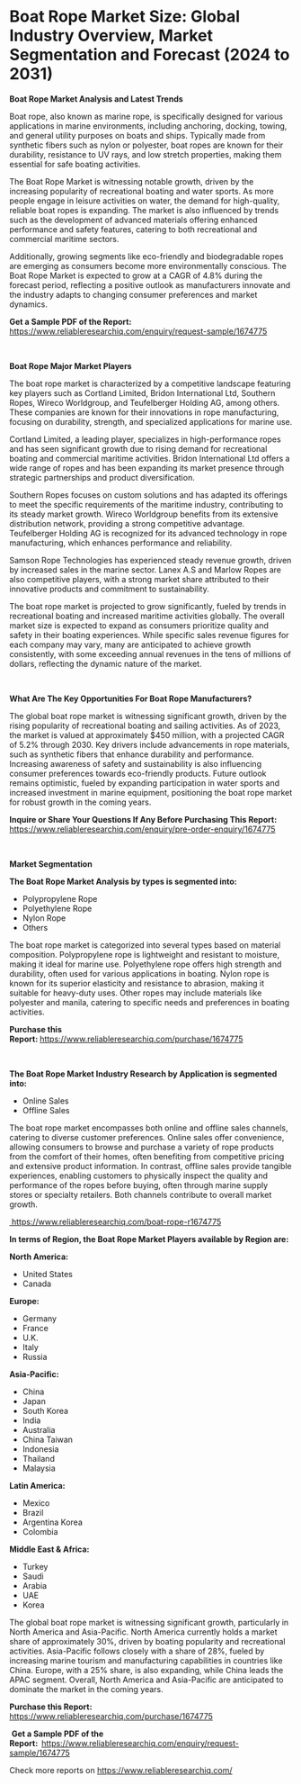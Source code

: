 <p><h1>Boat Rope Market Size: Global Industry Overview, Market Segmentation and Forecast (2024 to 2031)</h1></p><p><strong>Boat Rope Market Analysis and Latest Trends</strong></p>
<p><p>Boat rope, also known as marine rope, is specifically designed for various applications in marine environments, including anchoring, docking, towing, and general utility purposes on boats and ships. Typically made from synthetic fibers such as nylon or polyester, boat ropes are known for their durability, resistance to UV rays, and low stretch properties, making them essential for safe boating activities.</p><p>The Boat Rope Market is witnessing notable growth, driven by the increasing popularity of recreational boating and water sports. As more people engage in leisure activities on water, the demand for high-quality, reliable boat ropes is expanding. The market is also influenced by trends such as the development of advanced materials offering enhanced performance and safety features, catering to both recreational and commercial maritime sectors.</p><p>Additionally, growing segments like eco-friendly and biodegradable ropes are emerging as consumers become more environmentally conscious. The Boat Rope Market is expected to grow at a CAGR of 4.8% during the forecast period, reflecting a positive outlook as manufacturers innovate and the industry adapts to changing consumer preferences and market dynamics.</p></p>
<p><strong>Get a Sample PDF of the Report:&nbsp;</strong> <a href="https://www.reliableresearchiq.com/enquiry/request-sample/1674775?utm_campaign=99&utm_medium=2&utm_source=Github&utm_content=ia&utm_term=28122024&utm_id=boat-rope">https://www.reliableresearchiq.com/enquiry/request-sample/1674775</a></p>
<p>&nbsp;</p>
<p><strong>Boat Rope Major Market Players</strong></p>
<p><p>The boat rope market is characterized by a competitive landscape featuring key players such as Cortland Limited, Bridon International Ltd, Southern Ropes, Wireco Worldgroup, and Teufelberger Holding AG, among others. These companies are known for their innovations in rope manufacturing, focusing on durability, strength, and specialized applications for marine use.</p><p>Cortland Limited, a leading player, specializes in high-performance ropes and has seen significant growth due to rising demand for recreational boating and commercial maritime activities. Bridon International Ltd offers a wide range of ropes and has been expanding its market presence through strategic partnerships and product diversification. </p><p>Southern Ropes focuses on custom solutions and has adapted its offerings to meet the specific requirements of the maritime industry, contributing to its steady market growth. Wireco Worldgroup benefits from its extensive distribution network, providing a strong competitive advantage. Teufelberger Holding AG is recognized for its advanced technology in rope manufacturing, which enhances performance and reliability.</p><p>Samson Rope Technologies has experienced steady revenue growth, driven by increased sales in the marine sector. Lanex A.S and Marlow Ropes are also competitive players, with a strong market share attributed to their innovative products and commitment to sustainability.</p><p>The boat rope market is projected to grow significantly, fueled by trends in recreational boating and increased maritime activities globally. The overall market size is expected to expand as consumers prioritize quality and safety in their boating experiences. While specific sales revenue figures for each company may vary, many are anticipated to achieve growth consistently, with some exceeding annual revenues in the tens of millions of dollars, reflecting the dynamic nature of the market.</p></p>
<p>&nbsp;</p>
<p><strong>What Are The Key Opportunities For Boat Rope Manufacturers?</strong></p>
<p><p>The global boat rope market is witnessing significant growth, driven by the rising popularity of recreational boating and sailing activities. As of 2023, the market is valued at approximately $450 million, with a projected CAGR of 5.2% through 2030. Key drivers include advancements in rope materials, such as synthetic fibers that enhance durability and performance. Increasing awareness of safety and sustainability is also influencing consumer preferences towards eco-friendly products. Future outlook remains optimistic, fueled by expanding participation in water sports and increased investment in marine equipment, positioning the boat rope market for robust growth in the coming years.</p></p>
<p><strong>Inquire or Share Your Questions If Any Before Purchasing This Report:</strong> <a href="https://www.reliableresearchiq.com/enquiry/pre-order-enquiry/1674775?utm_campaign=99&utm_medium=2&utm_source=Github&utm_content=ia&utm_term=28122024&utm_id=boat-rope">https://www.reliableresearchiq.com/enquiry/pre-order-enquiry/1674775</a></p>
<p>&nbsp;</p>
<p><strong>Market Segmentation</strong></p>
<p><strong>The Boat Rope Market Analysis by types is segmented into:</strong></p>
<p><ul><li>Polypropylene Rope</li><li>Polyethylene Rope</li><li>Nylon Rope</li><li>Others</li></ul></p>
<p><p>The boat rope market is categorized into several types based on material composition. Polypropylene rope is lightweight and resistant to moisture, making it ideal for marine use. Polyethylene rope offers high strength and durability, often used for various applications in boating. Nylon rope is known for its superior elasticity and resistance to abrasion, making it suitable for heavy-duty uses. Other ropes may include materials like polyester and manila, catering to specific needs and preferences in boating activities.</p></p>
<p><strong>Purchase this Report:&nbsp;</strong><a href="https://www.reliableresearchiq.com/purchase/1674775?utm_campaign=99&utm_medium=2&utm_source=Github&utm_content=ia&utm_term=28122024&utm_id=boat-rope">https://www.reliableresearchiq.com/purchase/1674775</a></p>
<p>&nbsp;</p>
<p><strong>The Boat Rope Market Industry Research by Application is segmented into:</strong></p>
<p><ul><li>Online Sales</li><li>Offline Sales</li></ul></p>
<p><p>The boat rope market encompasses both online and offline sales channels, catering to diverse customer preferences. Online sales offer convenience, allowing consumers to browse and purchase a variety of rope products from the comfort of their homes, often benefiting from competitive pricing and extensive product information. In contrast, offline sales provide tangible experiences, enabling customers to physically inspect the quality and performance of the ropes before buying, often through marine supply stores or specialty retailers. Both channels contribute to overall market growth.</p></p>
<p><a href="https://www.reliableresearchiq.com/boat-rope-r1674775?utm_campaign=99&utm_medium=2&utm_source=Github&utm_content=ia&utm_term=28122024&utm_id=boat-rope">&nbsp;https://www.reliableresearchiq.com/boat-rope-r1674775</a></p>
<p><strong>In terms of Region, the Boat Rope Market Players available by Region are:</strong></p>
<p>
    <p> <strong> North America: </strong>
        <ul>
            <li>United States</li>
            <li>Canada</li>
        </ul>
        </p> 
    <p> <strong> Europe: </strong>
        <ul>
            <li>Germany</li>
            <li>France</li>
            <li>U.K.</li>
            <li>Italy</li>
            <li>Russia</li>
        </ul>
        </p> 
    <p> <strong> Asia-Pacific: </strong>
        <ul>
            <li>China</li>
            <li>Japan</li>
            <li>South Korea</li>
            <li>India</li>
            <li>Australia</li>
            <li>China Taiwan</li>
            <li>Indonesia</li>
            <li>Thailand</li>
            <li>Malaysia</li>
        </ul>
        </p> 
    <p> <strong> Latin America: </strong>
        <ul>
            <li>Mexico</li>
            <li>Brazil</li>
            <li>Argentina Korea</li>
            <li>Colombia</li>
        </ul>
        </p> 
    <p> <strong> Middle East & Africa: </strong>
        <ul>
            <li>Turkey</li>
            <li>Saudi</li>
            <li>Arabia</li>
            <li>UAE</li>
            <li>Korea</li>
        </ul>
    </p>
    </p>
<p><p>The global boat rope market is witnessing significant growth, particularly in North America and Asia-Pacific. North America currently holds a market share of approximately 30%, driven by boating popularity and recreational activities. Asia-Pacific follows closely with a share of 28%, fueled by increasing marine tourism and manufacturing capabilities in countries like China. Europe, with a 25% share, is also expanding, while China leads the APAC segment. Overall, North America and Asia-Pacific are anticipated to dominate the market in the coming years.</p></p>
<p><strong>Purchase this Report: </strong><a href="https://www.reliableresearchiq.com/purchase/1674775?utm_campaign=99&utm_medium=2&utm_source=Github&utm_content=ia&utm_term=28122024&utm_id=boat-rope">https://www.reliableresearchiq.com/purchase/1674775</a></p>
<p>&nbsp;<strong>Get a Sample PDF of the Report:&nbsp;&nbsp;</strong><a href="https://www.reliableresearchiq.com/enquiry/request-sample/1674775?utm_campaign=99&utm_medium=2&utm_source=Github&utm_content=ia&utm_term=28122024&utm_id=boat-rope">https://www.reliableresearchiq.com/enquiry/request-sample/1674775</a></p>
<p><strong></strong></p>
<p>Check more reports on <a href="https://www.reliableresearchiq.com/?utm_campaign=99&utm_medium=2&utm_source=Github&utm_content=ia&utm_term=28122024&utm_id=boat-rope">https://www.reliableresearchiq.com/</a></p>